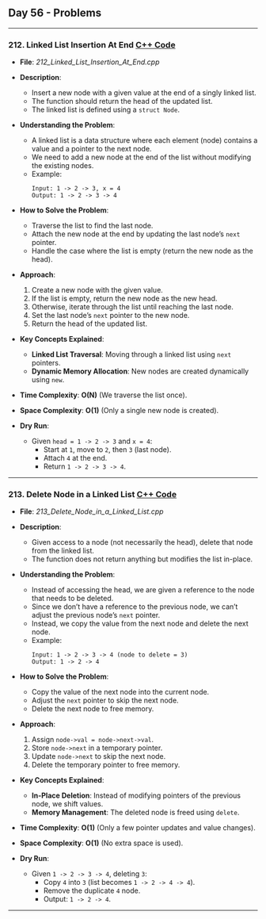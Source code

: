 ## Day 56 - Problems  

---

### 212. **Linked List Insertion At End** [C++ Code](./_212_Linked_List_Insertion_At_End.cpp)  

- **File**: _212_Linked_List_Insertion_At_End.cpp_  
- **Description**:  
  - Insert a new node with a given value at the end of a singly linked list.  
  - The function should return the head of the updated list.  
  - The linked list is defined using a `struct Node`.  

- **Understanding the Problem**:  
  - A linked list is a data structure where each element (node) contains a value and a pointer to the next node.  
  - We need to add a new node at the end of the list without modifying the existing nodes.  
  - Example:  
    ```plaintext
    Input: 1 -> 2 -> 3, x = 4  
    Output: 1 -> 2 -> 3 -> 4  
    ```

- **How to Solve the Problem**:
  - Traverse the list to find the last node.
  - Attach the new node at the end by updating the last node’s `next` pointer.
  - Handle the case where the list is empty (return the new node as the head).

- **Approach**:  
  1. Create a new node with the given value.  
  2. If the list is empty, return the new node as the new head.  
  3. Otherwise, iterate through the list until reaching the last node.  
  4. Set the last node’s `next` pointer to the new node.  
  5. Return the head of the updated list.  

- **Key Concepts Explained**:  
  - **Linked List Traversal**: Moving through a linked list using `next` pointers.  
  - **Dynamic Memory Allocation**: New nodes are created dynamically using `new`.  

- **Time Complexity**: **O(N)** (We traverse the list once).  
- **Space Complexity**: **O(1)** (Only a single new node is created).  
- **Dry Run**:  
  - Given `head = 1 -> 2 -> 3` and `x = 4`:
    - Start at `1`, move to `2`, then `3` (last node).
    - Attach `4` at the end.
    - Return `1 -> 2 -> 3 -> 4`.

---

### 213. **Delete Node in a Linked List** [C++ Code](./_213_Delete_Node_in_a_Linked_List.cpp)  

- **File**: _213_Delete_Node_in_a_Linked_List.cpp_  
- **Description**:  
  - Given access to a node (not necessarily the head), delete that node from the linked list.  
  - The function does not return anything but modifies the list in-place.  

- **Understanding the Problem**:  
  - Instead of accessing the head, we are given a reference to the node that needs to be deleted.  
  - Since we don’t have a reference to the previous node, we can’t adjust the previous node’s `next` pointer.  
  - Instead, we copy the value from the next node and delete the next node.  
  - Example:  
    ```plaintext
    Input: 1 -> 2 -> 3 -> 4 (node to delete = 3)  
    Output: 1 -> 2 -> 4  
    ```

- **How to Solve the Problem**:  
  - Copy the value of the next node into the current node.  
  - Adjust the `next` pointer to skip the next node.  
  - Delete the next node to free memory.  

- **Approach**:  
  1. Assign `node->val = node->next->val`.  
  2. Store `node->next` in a temporary pointer.  
  3. Update `node->next` to skip the next node.  
  4. Delete the temporary pointer to free memory.  

- **Key Concepts Explained**:  
  - **In-Place Deletion**: Instead of modifying pointers of the previous node, we shift values.  
  - **Memory Management**: The deleted node is freed using `delete`.  

- **Time Complexity**: **O(1)** (Only a few pointer updates and value changes).  
- **Space Complexity**: **O(1)** (No extra space is used).  
- **Dry Run**:  
  - Given `1 -> 2 -> 3 -> 4`, deleting `3`:
    - Copy `4` into `3` (list becomes `1 -> 2 -> 4 -> 4`).
    - Remove the duplicate `4` node.
    - Output: `1 -> 2 -> 4`.

---